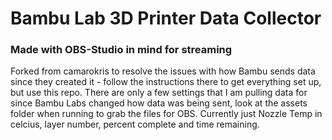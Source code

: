 # Bambu Lab 3D Printer Data Collector
### Made with OBS-Studio in mind for streaming
Forked from camarokris to resolve the issues with how Bambu sends data since they created it - follow the instructions there to get everything set up, but use this repo. There are only a few settings that I am pulling data for since Bambu Labs changed how data was being sent, look at the assets folder when running to grab the files for OBS. Currently just Nozzle Temp in celcius, layer number, percent complete and time remaining.
